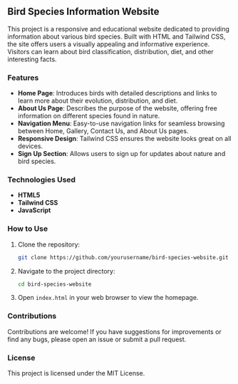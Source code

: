 ## Bird Species Information Website

This project is a responsive and educational website dedicated to providing information about various bird species. Built with HTML and Tailwind CSS, the site offers users a visually appealing and informative experience. Visitors can learn about bird classification, distribution, diet, and other interesting facts. 

### Features

- **Home Page**: Introduces birds with detailed descriptions and links to learn more about their evolution, distribution, and diet.
- **About Us Page**: Describes the purpose of the website, offering free information on different species found in nature.
- **Navigation Menu**: Easy-to-use navigation links for seamless browsing between Home, Gallery, Contact Us, and About Us pages.
- **Responsive Design**: Tailwind CSS ensures the website looks great on all devices.
- **Sign Up Section**: Allows users to sign up for updates about nature and bird species.

### Technologies Used

- **HTML5**
- **Tailwind CSS**
- **JavaScript**

### How to Use

1. Clone the repository:
   ```bash
   git clone https://github.com/yourusername/bird-species-website.git
   ```
2. Navigate to the project directory:
   ```bash
   cd bird-species-website
   ```
3. Open `index.html` in your web browser to view the homepage.

### Contributions

Contributions are welcome! If you have suggestions for improvements or find any bugs, please open an issue or submit a pull request.

### License

This project is licensed under the MIT License.
